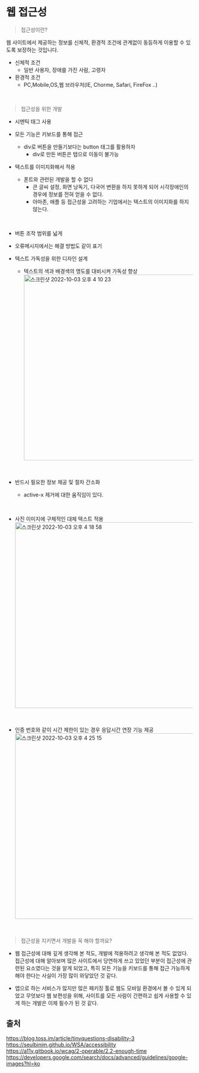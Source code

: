 # 웹 접근성

> 접근성이란?

웹 사이트에서 제공하는 정보를 신체적, 환경적 조건에 관계없이 동등하게 이용할 수 있도록 보장하는 것입니다.

- 신체적 조건
  - 일반 사용자, 장애를 가진 사람, 고령자
- 환경적 조건
  - PC,Mobile,OS,웹 브라우저(IE, Chorme, Safari, FireFox ..)

<br>

> 접근성을 위한 개발

- 시멘틱 태그 사용
- 모든 기능은 키보드를 통해 접근

  - div로 버튼을 만들기보다는 button 태그를 활용하자
    - div로 만든 버튼은 탭으로 이동이 불가능

- 텍스트를 이미지화해서 적용
  - 폰트와 관련된 개발을 할 수 없다
    - 큰 글씨 설정, 화면 낭독기, 다국어 변환을 하지 못하게 되어 시각장애인의 경우에 정보를 전혀 얻을 수 없다.
    - 아마존, 애플 등 접근성을 고려하는 기업에서는 텍스트의 이미지화를 하지 않는다.

<br>

- 버튼 조작 범위를 넓게

- 오류메시지에서는 해결 방법도 같이 표기

- 텍스트 가독성을 위한 디자인 설계

  - 텍스트의 색과 배경색의 명도를 대비시켜 가독성 향상
    <img width="500" alt="스크린샷 2022-10-03 오후 4 10 23" src="https://user-images.githubusercontent.com/69576360/193520312-6d09426d-73ae-4772-8226-56d2fc0d1fc7.png">

<br>

- 반드시 필요한 정보 제공 및 절차 간소화

  - active-x 제거에 대한 움직임이 있다.

<br>

- 사진 이미지에 구체적인 대체 텍스트 적용
  <img width="500" alt="스크린샷 2022-10-03 오후 4 18 58" src="https://user-images.githubusercontent.com/69576360/193521179-6cc51daa-1997-42ac-85e2-f8eac2ccff48.png">

<br>

- 인증 번호와 같이 시간 제한이 있는 경우 응답시간 연장 기능 제공
  <img width="500" alt="스크린샷 2022-10-03 오후 4 25 15" src="https://user-images.githubusercontent.com/69576360/193522263-62dcf0ca-fd2d-44b6-a864-746bb860c6d6.png">

<br>

> 접근성을 지키면서 개발을 꼭 해야 할까요?

- 웹 접근성에 대해 깊게 생각해 본 적도, 개발에 적용하려고 생각해 본 적도 없었다.
  접근성에 대해 알아보며 많은 사이트에서 당연하게 쓰고 있었던 부분이 접근성에 관련된 요소였다는 것을 알게 되었고, 특히 모든 기능을 키보드를 통해 접근 가능하게 해야 한다는 사실이 가장 많이 와닿았던 것 같다.

- 앱으로 하는 서비스가 많지만 많은 패키징 툴로 웹도 모바일 환경에서 볼 수 있게 되었고 무엇보다 웹 보편성을 위해, 사이트를 모든 사람이 간편하고 쉽게 사용할 수 있게 하는 개발은 이제 필수가 된 것 같다.

## 출처

https://blog.toss.im/article/tinyquestions-disability-3 <br>
https://seulbinim.github.io/WSA/accessibility <br>
https://a11y.gitbook.io/wcag/2-operable/2.2-enough-time <br>
https://developers.google.com/search/docs/advanced/guidelines/google-images?hl=ko <br>
